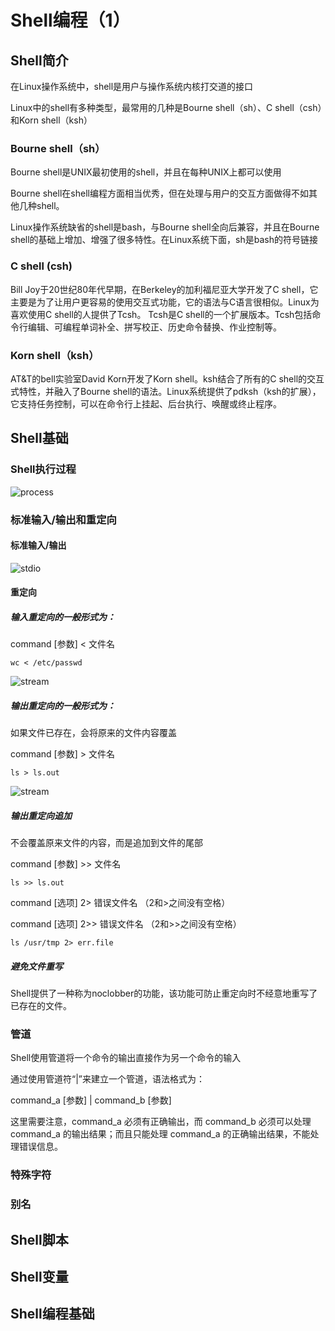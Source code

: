 # Shell编程（1）

## Shell简介

在Linux操作系统中，shell是用户与操作系统内核打交道的接口

Linux中的shell有多种类型，最常用的几种是Bourne shell（sh）、C shell（csh）和Korn shell（ksh）

### Bourne shell（sh）

Bourne shell是UNIX最初使用的shell，并且在每种UNIX上都可以使用

Bourne shell在shell编程方面相当优秀，但在处理与用户的交互方面做得不如其他几种shell。 

Linux操作系统缺省的shell是bash，与Bourne shell全向后兼容，并且在Bourne shell的基础上增加、增强了很多特性。在Linux系统下面，sh是bash的符号链接

### C shell (csh)

Bill Joy于20世纪80年代早期，在Berkeley的加利福尼亚大学开发了C shell，它主要是为了让用户更容易的使用交互式功能，它的语法与C语言很相似。Linux为喜欢使用C shell的人提供了Tcsh。 Tcsh是C shell的一个扩展版本。Tcsh包括命令行编辑、可编程单词补全、拼写校正、历史命令替换、作业控制等。

### Korn shell（ksh）

AT&T的bell实验室David Korn开发了Korn shell。ksh结合了所有的C shell的交互式特性，并融入了Bourne shell的语法。Linux系统提供了pdksh（ksh的扩展），它支持任务控制，可以在命令行上挂起、后台执行、唤醒或终止程序。

## Shell基础

### Shell执行过程

![process](./Shell/process.png)

### 标准输入/输出和重定向

#### 标准输入/输出

![stdio](./Shell/stdio.png)

#### 重定向

##### 输入重定向的一般形式为：

command [参数] < 文件名

```shell
wc < /etc/passwd
```

![stream](./Shell/stream.png)

##### 输出重定向的一般形式为：

如果文件已存在，会将原来的文件内容覆盖

command [参数] > 文件名

```shell
ls > ls.out
```

![stream](./Shell/streamout.png)

##### 输出重定向追加

不会覆盖原来文件的内容，而是追加到文件的尾部

command [参数] >> 文件名

```shell
ls >> ls.out
```

command [选项] 2> 错误文件名 （2和>之间没有空格）

command [选项] 2>> 错误文件名 （2和>>之间没有空格）

```shell
ls /usr/tmp 2> err.file
```

##### 避免文件重写

Shell提供了一种称为noclobber的功能，该功能可防止重定向时不经意地重写了已存在的文件。

### 管道

Shell使用管道将一个命令的输出直接作为另一个命令的输入

通过使用管道符“|”来建立一个管道，语法格式为：

command_a [参数] | command_b [参数]

这里需要注意，command_a 必须有正确输出，而 command_b 必须可以处理 command_a 的输出结果；而且只能处理 command_a 的正确输出结果，不能处理错误信息。

### 特殊字符



### 别名



## Shell脚本



## Shell变量



## Shell编程基础

